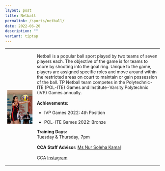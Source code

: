 ```yaml
---
layout: post
title: Netball
permalink: /sports/netball/
date: 2022-06-20
description: ""
variant: tiptap
---
```

<table style="minWidth: 50px">
<colgroup>
<col>
<col>
</colgroup>
<tbody>
<tr>
<td rowspan="1" colspan="1">
<div class="isomer-image-wrapper">
<img style="display:block;margin-left:auto;margin-right:auto;" height="auto" width="100%" alt="Netball" src="/images/Sports/NETBALL.png">
</div>
</td>
<td rowspan="1" colspan="1">
<p>Netball is a popular ball sport played by two teams of seven players each.
The objective of the game is for teams to score by shooting into the goal
ring. Unique to the game, players are assigned specific roles and move
around within the restricted areas on court to maintain or gain possession
of the ball. TP Netball team competes in the Polytechnic-ITE (POL-ITE)
Games and Institute-Varsity Polytechnic (IVP) Games annually.
<br>
<br><strong>Achievements:</strong>
</p>
<ul data-tight="true" class="tight">
<li>
<p>IVP Games 2022: 4th Position</p>
</li>
<li>
<p>POL-ITE Games 2022: Bronze</p>
</li>
</ul>
<p></p>
<p><strong>Training Days:</strong>
<br>Tuesday &amp; Thursday, 7pm
<br>
<br><strong>CCA Staff Advisor:</strong>  <a href="mailto:Nur_Soleha_KAMAL@tp.edu.sg" rel="noopener noreferrer nofollow" target="_blank">Ms Nur Soleha Kamal</a>
<br>
<br>CCA <a href="https://www.instagram.com/tpnetball_" rel="noopener noreferrer nofollow" target="_blank">Instagram</a>
</p>
</td>
</tr>
</tbody>
</table>
<p></p>